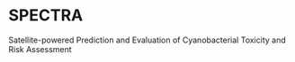 # SPECTRA
Satellite-powered Prediction and Evaluation of Cyanobacterial Toxicity and Risk Assessment

